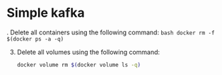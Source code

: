# Simple kafka


.  Delete all containers using the following command:
    ```bash
    docker rm -f $(docker ps -a -q)
    ```
    
3.  Delete all volumes using the following command:
    ```bash
    docker volume rm $(docker volume ls -q)
    ```


